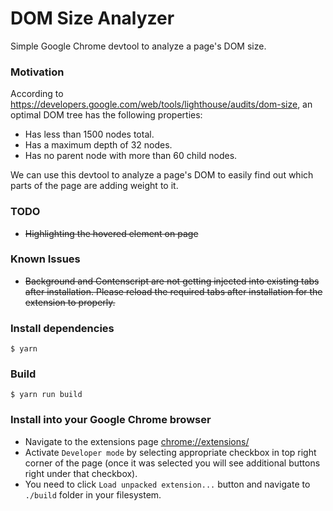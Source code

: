 # DOM Size Analyzer

Simple Google Chrome devtool to analyze a page's DOM size.

### Motivation ###
According to https://developers.google.com/web/tools/lighthouse/audits/dom-size, an optimal DOM tree has the following properties:
* Has less than 1500 nodes total.
* Has a maximum depth of 32 nodes.
* Has no parent node with more than 60 child nodes.

We can use this devtool to analyze a page's DOM to easily find out which parts of the page are adding weight to it.

### TODO ###
* ~~Highlighting the hovered element on page~~

### Known Issues ###
* ~~Background and Contenscript are not getting injected into existing tabs after installation. Please reload the required tabs after installation for the extension to properly.~~

### Install dependencies ###

```
$ yarn
```

### Build ###

```
$ yarn run build
```

### Install into your Google Chrome browser ###

* Navigate to the extensions page [chrome://extensions/](chrome://extensions/)
* Activate `Developer mode` by selecting appropriate checkbox in top right corner of the page (once it was selected you will see additional buttons right under that checkbox).
* You need to click `Load unpacked extension...` button and navigate to `./build` folder in your filesystem.

